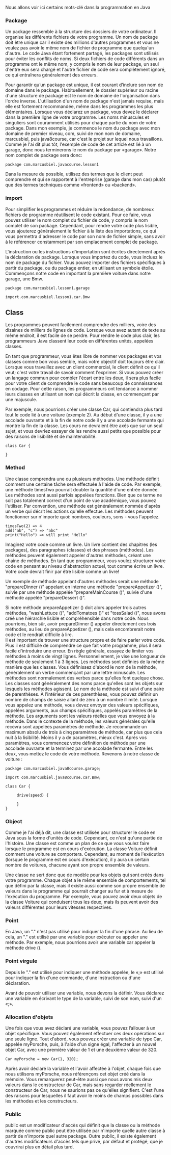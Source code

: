 Nous allons voir ici certains mots-clé dans la programmation en Java

### Package ###
Un package ressemble à la structure des dossiers de votre ordinateur. Il organise les différents fichiers de votre programme. Un nom de package doit être unique car il existe des millions d'autres programmes et vous ne voulez pas avoir le même nom de fichier de programme que quelqu'un d'autre. Le code Java étant fortement partagé, les packages sont utilisés pour éviter les conflits de noms. Si deux fichiers de code différents dans un programme ont le même nom, y compris le nom de leur package, un seul d'entre eux sera chargé et l'autre fichier de code sera complètement ignoré, ce qui entraînera généralement des erreurs.    

Pour garantir qu’un package est unique, il est courant d’inclure son nom de domaine dans le package. Habituellement, le dossier supérieur ou racine d'une structure de package est le nom de domaine de l'organisation dans l'ordre inverse. L'utilisation d'un nom de package n'est jamais requise, mais elle est fortement recommandée, même dans les programmes les plus élémentaires. Lorsque vous déclarez un package, vous devez le déclarer dans la première ligne de votre programme. Les noms minuscules et singuliers sont couramment utilisés pour chaque partie du nom de votre package. Dans mon exemple, je commence le nom du package avec mon domaine de premier niveau, com, suivi de mon nom de domaine, marcusbiel, puis java8course, car c'est le projet sur lequel nous travaillons.  
Comme je l'ai dit plus tôt, l'exemple de code de cet article est lié à un garage, donc nous terminerons le nom du package par «garage». Notre nom complet de package sera donc:

```
package com.marcusbiel.javacourse.lesson1
```

Dans la mesure du possible, utilisez des termes que le client peut comprendre et qui se rapportent à l'entreprise (garage dans mon cas) plutôt que des termes techniques comme «frontend» ou «backend».

### import ###
Pour simplifier les programmes et réduire la redondance, de nombreux fichiers de programme réutilisent le code existant. Pour ce faire, vous pouvez utiliser le nom complet du fichier de code, y compris le nom complet de son package. Cependant, pour rendre votre code plus lisible, vous ajouterez généralement le fichier à la liste des importations, ce qui vous permettra d'adresser le code par son nom de fichier simple, sans avoir à le référencer constamment par son emplacement complet de package.

L'instruction ou les instructions d'importation sont écrites directement après la déclaration de package. Lorsque vous importez du code, vous incluez le nom de package du fichier. Vous pouvez importer des fichiers spécifiques à partir du package, ou du package entier, en utilisant un symbole étoile.
Commençons notre code en important la première voiture dans notre garage, une Bmw.    
```
package com.marcusbiel.lesson1.garage

import.com.marcusbiel.lesson1.car.Bmw
```   

## Class ##
Les programmes peuvent facilement comprendre des milliers, voire des dizaines de milliers de lignes de code. Lorsque vous avez autant de texte au même endroit, il est facile de se perdre. Pour rendre le code plus clair, les programmeurs Java classent leur code en différentes unités, appelées classes.

En tant que programmeur, vous êtes libre de nommer vos packages et vos classes comme bon vous semble, mais votre objectif doit toujours être clair. Lorsque vous travaillez avec un client commercial, le client définit ce qu'il veut; c'est votre travail de savoir comment l'exprimer. Si vous pouvez créer un langage commun pour combler l'écart entre les deux, il sera plus facile pour votre client de comprendre le code sans beaucoup de connaissances en codage. Pour cette raison, les programmeurs ont tendance à nommer leurs classes en utilisant un nom qui décrit la classe, en commençant par une majuscule.

Par exemple, nous pourrions créer une classe Car, qui contiendra plus tard tout le code lié à une voiture (exemple 2). Au début d'une classe, il y a une accolade ouvrante et à la fin de notre code il y a une accolade fermante qui montre la fin de la classe.
Les cours ne devraient être axés que sur un seul sujet, et vous devriez essayer de les rendre aussi petits que possible pour des raisons de lisibilité et de maintenabilité.   

```
class Car {

}
```
### Method ###
Une classe comprendra une ou plusieurs méthodes. Une méthode définit comment une certaine tâche sera effectuée à l'aide de code. Par exemple, une méthode timesTwo pourrait doubler la quantité d'une entrée donnée. Les méthodes sont aussi parfois appelées fonctions. Bien que ce terme ne soit pas totalement correct d'un point de vue académique, vous pouvez l'utiliser. Par convention, une méthode est généralement nommée d'après un verbe qui décrit les actions qu'elle effectue. Les méthodes peuvent fonctionner sur n'importe quoi: nombres, couleurs, sons - vous l'appelez.  

```
timesTwo(2) => 4
add("ab", "c") => "abc"
print("Hello") => will print "Hello"
```

Imaginez votre code comme un livre. Un livre contient des chapitres (les packages), des paragraphes (classes) et des phrases (méthodes). Les méthodes peuvent également appeler d'autres méthodes, créant une chaîne de méthodes. En tant que programmeur, vous voulez structurer votre code en pensant au niveau d'abstraction actuel, tout comme écrire un livre. Votre code devrait finir par être lisible comme un livre!

Un exemple de méthode appelant d'autres méthodes serait une méthode "prepareDinner ()" appelant en interne une méthode "prepareAppetizer ()", suivie par une méthode appelée "prepareMainCourse ()", suivie d'une méthode appelée "prepareDessert ()".

Si notre méthode prepareAppetizer () doit alors appeler trois autres méthodes, "washLettuce ()", "addTomatoes ()" et "tossSalad ()", nous avons créé une hiérarchie lisible et compréhensible dans notre code. Nous pourrions, bien sûr, avoir prepareDinner () appeler directement ces trois méthodes, au lieu de prepareAppetizer (), mais cela encombrerait notre code et le rendrait difficile à lire.    
Il est important de trouver une structure propre et de faire parler votre code. Plus il est difficile de comprendre ce que fait votre programme, plus il sera facile d'introduire une erreur. En règle générale, essayez de limiter vos méthodes à moins de vingt lignes. Personnellement, je vise une longueur de méthode de seulement 1 à 3 lignes.
Les méthodes sont définies de la même manière que les classes. Vous définissez d'abord le nom de la méthode, généralement un verbe commençant par une lettre minuscule. Les méthodes sont normalement des verbes parce qu'elles font quelque chose. Les classes sont généralement des noms parce qu'elles sont les objets sur lesquels les méthodes agissent. Le nom de la méthode est suivi d'une paire de parenthèses. À l'intérieur de ces parenthèses, vous pouvez définir un nombre de champs de saisie allant de zéro à un nombre illimité. Lorsque vous appelez une méthode, vous devez envoyer des valeurs spécifiques, appelées arguments, aux champs spécifiques, appelés paramètres de la méthode. Les arguments sont les valeurs réelles que vous envoyez à la méthode. Dans le contexte de la méthode, les valeurs générales qu'elle recevra sont appelées paramètres de méthode. Je recommande un maximum absolu de trois à cinq paramètres de méthode, car plus que cela nuit à la lisibilité. Moins il y a de paramètres, mieux c'est. Après vos paramètres, vous commencez votre définition de méthode par une accolade ouvrante et la terminez par une accolade fermante. Entre les deux, vous mettez le code de votre méthode. Revenons à notre classe de voiture :

```
package com.marcusbiel.java8course.garage;
 
import com.marcusbiel.java8course.car.Bmw;

class Car {

     drive(speed) {

     }
}
``` 

### Object ###
Comme je l'ai déjà dit, une classe est utilisée pour structurer le code en Java sous la forme d'unités de code. Cependant, ce n'est qu'une partie de l'histoire. Une classe est comme un plan de ce que vous voulez faire lorsque le programme est en cours d'exécution. La classe Voiture définit comment une voiture se comportera. Cependant, au moment de l'exécution (lorsque le programme est en cours d'exécution), il y aura un certain nombre de voitures, chacune ayant son propre ensemble de valeurs.

Une classe ne sert donc que de modèle pour les objets qui sont créés dans votre programme. Chaque objet a le même ensemble de comportements, tel que défini par la classe, mais il existe aussi comme son propre ensemble de valeurs dans le programme qui pourrait changer au fur et à mesure de l'exécution du programme. Par exemple, vous pouvez avoir deux objets de la classe Voiture qui conduisent tous les deux, mais ils peuvent avoir des valeurs différentes pour leurs vitesses respectives.   

### Point ###

En Java, un "." n'est pas utilisé pour indiquer la fin d'une phrase. Au lieu de cela, un "." est utilisé par une variable pour exécuter ou appeler une méthode. Par exemple, nous pourrions avoir une variable car appeler la méthode drive ().

### Point virgule ###

Depuis le "." est utilisé pour indiquer une méthode appelée, le «;» est utilisé pour indiquer la fin d'une commande, d'une instruction ou d'une déclaration.    

Avant de pouvoir utiliser une variable, nous devons la définir. Vous déclarez une variable en écrivant le type de la variable, suivi de son nom, suivi d'un «;».    

### Allocation d'objets ###

Une fois que vous avez déclaré une variable, vous pouvez l’allouer à un objet spécifique. Vous pouvez également effectuer ces deux opérations sur une seule ligne. Tout d'abord, vous pouvez créer une variable de type Car, appelée myPorsche, puis, à l'aide d'un signe égal, l'affecter à un nouvel objet Car, avec une première valeur de 1 et une deuxième valeur de 320.    

```
Car myPorsche = new Car(1, 320);
```

Après avoir déclaré la variable et l'avoir affectée à l'objet, chaque fois que nous utilisons myPorsche, nous référençons cet objet créé dans la mémoire. Vous remarquerez peut-être aussi que nous avons mis deux valeurs dans le constructeur de Car, mais sans regarder réellement le constructeur de Car, nous ne saurions pas ce qu'elles signifient. C'est l'une des raisons pour lesquelles il faut avoir le moins de champs possibles dans les méthodes et les constructeurs.    

### Public ###

public est un modificateur d'accès qui définit que la classe ou la méthode marquée comme public peut être utilisée par n'importe quelle autre classe à partir de n'importe quel autre package. Outre public, il existe également d'autres modificateurs d'accès tels que privé, par défaut et protégé, que je couvrirai plus en détail plus tard.
